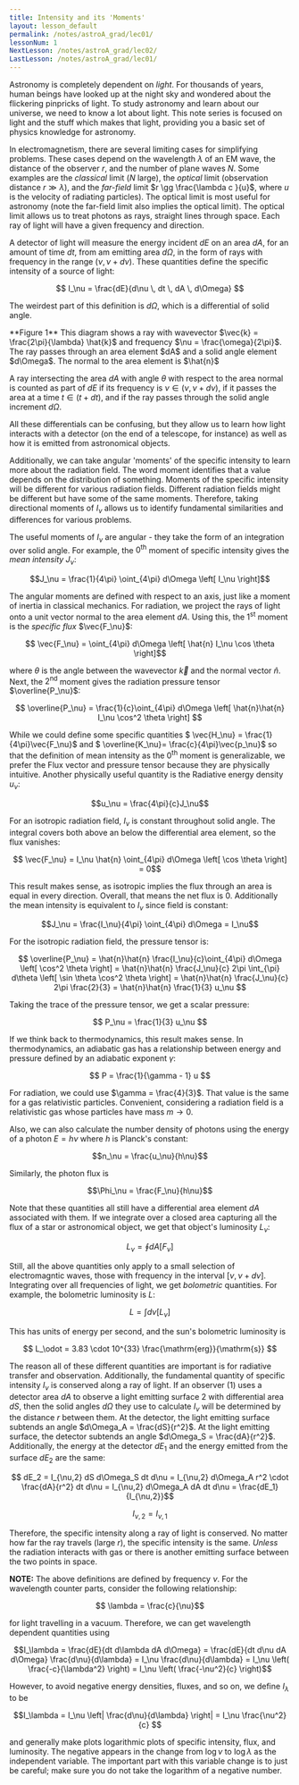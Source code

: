 ```yaml
---
title: Intensity and its 'Moments'
layout: lesson_default
permalink: /notes/astroA_grad/lec01/
lessonNum: 1
NextLesson: /notes/astroA_grad/lec02/
LastLesson: /notes/astroA_grad/lec01/
---
```


Astronomy is completely dependent on *light*. For thousands of years, human beings have looked up at the night sky and wondered about the flickering pinpricks of light. To study astronomy and learn about our universe, we need to know a lot about light. This note series is focused on light and the stuff which makes that light, providing you a basic set of physics knowledge for astronomy.

In electromagnetism, there are several limiting cases for simplifying problems. These cases depend on the wavelength $\lambda$ of an EM wave, the distance of the observer $r$, and the number of plane waves $N$. Some examples are the *classical* limit ($N$ large), the *optical* limit (observation distance $r \gg \lambda$), and the *far-field* limit $r \gg \frac{\lambda c }{u}$, where $u$ is the velocity of radiating particles). The optical limit is most useful for astronomy (note the far-field limit also implies the optical limit). The optical limit allows us to treat photons as rays, straight lines through space. Each ray of light will have a given frequency and direction.

A detector of light will measure the energy incident $dE$ on an area $dA$, for an amount of time $dt$, from am emitting area $d\Omega$, in the form of rays with frequency in the range $(\nu, \nu + d\nu)$. These quantities define the specific intensity of a source of light:

$$ I_\nu = \frac{dE}{d\nu \, dt \, dA \, d\Omega} $$

The weirdest part of this definition is $d\Omega$, which is a differential of solid angle.

<object data="/assets/specificIntensity.png" type="image/gif" width="50%" >
</object>
**Figure 1** This diagram shows a ray with wavevector $\vec{k} = \frac{2\pi}{\lambda} \hat{k}$ and frequency $\nu = \frac{\omega}{2\pi}$. The ray passes through an area element $dA$ and a solid angle element $d\Omega$. The normal to the area element is $\hat{n}$

A ray intersecting the area $dA$ with angle $\theta$ with respect to the area normal is counted as part of $dE$ if its frequency is $\nu \in (\nu, \nu + d\nu)$, if it passes the area at a time $t \in (t+dt)$, and if the ray passes through the solid angle increment $d\Omega$.

All these differentials can be confusing, but they allow us to learn how light interacts with a detector (on the end of a telescope, for instance) as well as how it is emitted from astronomical objects.

Additionally, we can take angular 'moments' of the specific intensity to learn more about the radiation field. The word moment identifies that a value depends on the distribution of something. Moments of the specific intensity will be different for various radiation fields. Different radiation fields might be different but have some of the same moments. Therefore, taking directional moments of $I_\nu$ allows us to identify fundamental similarities and differences for various problems.

The useful moments of $I_\nu$ are angular - they take the form of an integration over solid angle. For example, the $0^\mathrm{th}$ moment of specific intensity gives the *mean intensity* $J_\nu$:

$$J_\nu = \frac{1}{4\pi} \oint_{4\pi} d\Omega \left[ I_\nu \right]$$

The angular moments are defined with respect to an axis, just like a moment of inertia in classical mechanics. For radiation, we project the rays of light onto a unit vector normal to the area element $dA$. Using this, the $1^\mathrm{st}$ moment is the *specific flux* $\vec{F_\nu}$:

$$ \vec{F_\nu} = \oint_{4\pi} d\Omega \left[ \hat{n} I_\nu  \cos \theta \right]$$

where $\theta$ is the angle between the wavevector $\vec{k}$ and the normal vector $\hat{n}$. Next, the $2^\mathrm{nd}$ moment gives the radiation pressure tensor $\overline{P_\nu}$:

$$ \overline{P_\nu} = \frac{1}{c}\oint_{4\pi} d\Omega \left[ \hat{n}\hat{n} I_\nu  \cos^2 \theta \right] $$

While we could define some specific quantities $ \vec{H_\nu} = \frac{1}{4\pi}\vec{F_\nu}$  and $  \overline{K_\nu}= \frac{c}{4\pi}\vec{p_\nu}$  so that the definition of mean intensity as the $0^\mathrm{th}$ moment is generalizable, we prefer the Flux vector and pressure tensor because they are physically intuitive. Another physically useful quantity is the Radiative energy density $u_\nu$:

$$u_\nu = \frac{4\pi}{c}J_\nu$$

For an isotropic radiation field, $I_\nu$ is constant throughout solid angle. The integral covers both above an below the differential area element, so the flux vanishes:

$$  \vec{F_\nu} = I_\nu \hat{n} \oint_{4\pi} d\Omega \left[   \cos \theta \right] = 0$$

This result makes sense, as isotropic implies the flux through an area is equal in every direction. Overall, that means the net flux is $0$. Additionally the mean intensity is equivalent to $I_\nu$ since field is constant:

$$J_\nu = \frac{I_\nu}{4\pi} \oint_{4\pi} d\Omega = I_\nu$$

For the isotropic radiation field, the pressure tensor is:

$$ \overline{P_\nu} = \hat{n}\hat{n} \frac{I_\nu}{c}\oint_{4\pi} d\Omega \left[   \cos^2 \theta \right] =  \hat{n}\hat{n} \frac{J_\nu}{c} 2\pi
\int_{\pi} d\theta  \left[  \sin \theta \cos^2 \theta \right] =
\hat{n}\hat{n} \frac{J_\nu}{c} 2\pi \frac{2}{3}
= \hat{n}\hat{n} \frac{1}{3}  u_\nu $$

Taking the trace of the pressure tensor, we get a scalar pressure:

$$ P_\nu = \frac{1}{3}  u_\nu $$

If we think back to thermodynamics, this result makes sense. In thermodynamics, an adiabatic gas has a relationship between energy and pressure defined by an adiabatic exponent $\gamma$:


$$ P = \frac{1}{\gamma - 1}  u $$

For radiation, we could use $\gamma = \frac{4}{3}$. That value is the same for a gas relativistic particles. Convenient, considering a radiation field is a relativistic gas whose particles have mass $m \rightarrow 0$.

Also, we can also calculate the number density of photons using the energy of a photon $E = h\nu$ where $h$ is Planck's constant:

$$n_\nu = \frac{u_\nu}{h\nu}$$

Similarly, the photon flux is

$$\Phi_\nu = \frac{F_\nu}{h\nu}$$

Note that these quantities all still have a differential area element $dA$ associated with them. If we integrate over a closed area capturing all the flux of a star or astronomical object, we get that object's luminosity $L_\nu$:

$$ L_\nu = \oint dA \left[ F_\nu \right] $$

Still, all the above quantities only apply to a small selection of electromagntic waves, those with frequency in the interval $\left[ \nu, \nu + d\nu \right]$. Integrating over all frequencies of light, we get *bolometric* quantities. For example, the bolometric luminosity is $L$:

$$L = \int d\nu \left[ L_\nu \right]$$

This has units of energy per second, and the sun's bolometric luminosity is

$$ L_\odot = 3.83 \cdot 10^{33} \frac{\mathrm{erg}}{\mathrm{s}} $$

The reason all of these different quantities are important is for radiative transfer and observation. Additionally, the fundamental quantity of specific intensity $I_\nu$ is conserved along a ray of light. If an observer ($1$) uses a detector area $dA$ to observe a light emitting surface $2$ with differential area $dS$, then the solid angles $d\Omega$ they use to calculate $I_\nu$ will be determined by the distance $r$ between them. At the detector, the light emitting surface subtends an angle $d\Omega_A = \frac{dS}{r^2}$. At the light emitting surface, the detector subtends an angle $d\Omega_S = \frac{dA}{r^2}$. Additionally, the energy at the detector $dE_1$ and the energy emitted from the surface $dE_2$ are the same:

$$ dE_2 = I_{\nu,2} dS d\Omega_S dt d\nu = I_{\nu,2} d\Omega_A r^2 \cdot \frac{dA}{r^2} dt d\nu = I_{\nu,2} d\Omega_A  dA dt d\nu = \frac{dE_1}{I_{\nu,2}}$$

$$ I_{\nu,2} = I_{\nu,1}$$

Therefore, the specific intensity along a ray of light is conserved. No matter how far the ray travels (large $r$), the specific intensity is the same. *Unless* the radiation interacts with gas or there is another emitting surface between the two points in space.

**NOTE:** The above definitions are defined by frequency $\nu$. For the wavelength counter parts, consider the following relationship:

$$ \lambda = \frac{c}{\nu}$$

for light travelling in a vacuum. Therefore, we can get wavelength dependent quantities using

$$I_\lambda = \frac{dE}{dt d\lambda dA d\Omega} = \frac{dE}{dt d\nu dA d\Omega} \frac{d\nu}{d\lambda} = I_\nu  \frac{d\nu}{d\lambda}
= I_\nu \left( \frac{-c}{\lambda^2} \right) =  I_\nu \left( \frac{-\nu^2}{c} \right)$$

However, to avoid negative energy densities, fluxes, and so on, we define $I_\lambda$ to be

$$I_\lambda  =  I_\nu \left|  \frac{d\nu}{d\lambda} \right| =  I_\nu \frac{\nu^2}{c} $$

and generally make plots logarithmic plots of specific intensity, flux, and luminosity. The negative appears in the change from $\log \nu$ to $\log \lambda$ as the independent variable. The important part with this variable change is to just be careful; make sure you do not take the logarithm of a negative number.
